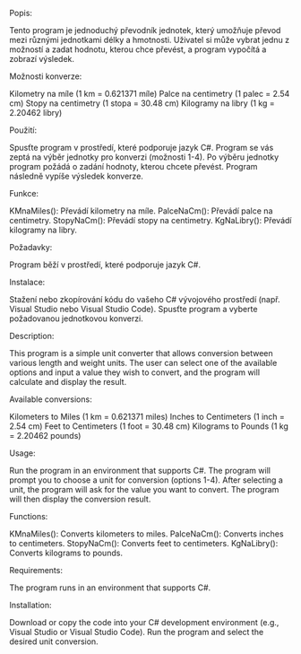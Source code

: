 Popis:

Tento program je jednoduchý převodník jednotek, který umožňuje převod mezi různými jednotkami délky a hmotnosti. Uživatel si může vybrat jednu z možností a zadat hodnotu, kterou chce převést, a program vypočítá a zobrazí výsledek.

Možnosti konverze:

Kilometry na míle (1 km = 0.621371 míle)
Palce na centimetry (1 palec = 2.54 cm)
Stopy na centimetry (1 stopa = 30.48 cm)
Kilogramy na libry (1 kg = 2.20462 libry)

Použití:

Spusťte program v prostředí, které podporuje jazyk C#.
Program se vás zeptá na výběr jednotky pro konverzi (možnosti 1-4).
Po výběru jednotky program požádá o zadání hodnoty, kterou chcete převést.
Program následně vypíše výsledek konverze.

Funkce:

KMnaMiles(): Převádí kilometry na míle.
PalceNaCm(): Převádí palce na centimetry.
StopyNaCm(): Převádí stopy na centimetry.
KgNaLibry(): Převádí kilogramy na libry.

Požadavky:

Program běží v prostředí, které podporuje jazyk C#.

Instalace:

Stažení nebo zkopírování kódu do vašeho C# vývojového prostředí (např. Visual Studio nebo Visual Studio Code).
Spusťte program a vyberte požadovanou jednotkovou konverzi.


Description:

This program is a simple unit converter that allows conversion between various length and weight units. The user can select one of the available options and input a value they wish to convert, and the program will calculate and display the result.

Available conversions:

Kilometers to Miles (1 km = 0.621371 miles)
Inches to Centimeters (1 inch = 2.54 cm)
Feet to Centimeters (1 foot = 30.48 cm)
Kilograms to Pounds (1 kg = 2.20462 pounds)

Usage:

Run the program in an environment that supports C#.
The program will prompt you to choose a unit for conversion (options 1-4).
After selecting a unit, the program will ask for the value you want to convert.
The program will then display the conversion result.

Functions:

KMnaMiles(): Converts kilometers to miles.
PalceNaCm(): Converts inches to centimeters.
StopyNaCm(): Converts feet to centimeters.
KgNaLibry(): Converts kilograms to pounds.

Requirements:

The program runs in an environment that supports C#.

Installation:

Download or copy the code into your C# development environment (e.g., Visual Studio or Visual Studio Code).
Run the program and select the desired unit conversion.
